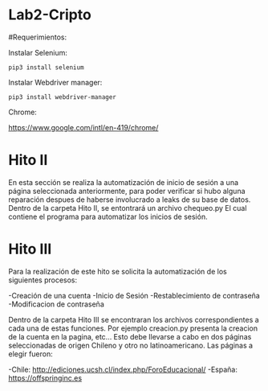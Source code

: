 # Lab2-Cripto

#Requerimientos:

Instalar Selenium:

```
pip3 install selenium
```
Instalar Webdriver manager:

```
pip3 install webdriver-manager
```

Chrome:

https://www.google.com/intl/en-419/chrome/


# Hito II

En esta sección se realiza la automatización de inicio de sesión a una página seleccionada anteriormente, para poder verificar si hubo alguna reparación despues de haberse involucrado a leaks de su base de datos. Dentro de la carpeta Hito II, se entontrará un archivo chequeo.py El cual contiene el programa para automatizar los inicios de sesión.

# Hito III

Para la realización de este hito se solicita la automatización de los siguientes procesos:

  -Creación de una cuenta
  -Inicio de Sesión
  -Restablecimiento de contraseña
  -Modificacion de contraseña
  
Dentro de la carpeta Hito III se encontraran los archivos correspondientes a cada una de estas funciones. Por ejemplo creacion.py presenta la creacion de la cuenta en la pagina, etc...
Esto debe llevarse a cabo en dos páginas seleccionadas de origen Chileno y otro no latinoamericano.
Las páginas a elegir fueron:

  -Chile: http://ediciones.ucsh.cl/index.php/ForoEducacional/
  -España: https://offspringinc.es 


